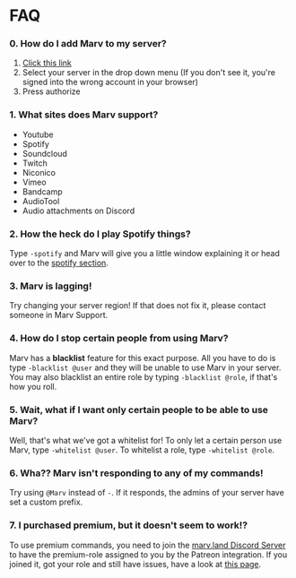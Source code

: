 # FAQ

### 0. How do I add Marv to my server?
1. [Click this link](https://discordapp.com/oauth2/authorize?scope=bot&client_id=234395307759108106&permissions=3263552)
2. Select your server in the drop down menu (If you don't see it, you're signed into the wrong account in your browser)
3. Press authorize

### 1. What sites does Marv support?
- Youtube
- Spotify
- Soundcloud
- Twitch
- Niconico
- Vimeo
- Bandcamp
- AudioTool
- Audio attachments on Discord

### 2. How the heck do I play Spotify things?
Type `-spotify` and Marv will give you a little window explaining it or head over to the [spotify section](./spotify).

### 3. Marv is lagging!
Try changing your server region! If that does not fix it, please contact someone in Marv Support.

### 4. How do I stop certain people from using Marv?
Marv has a **blacklist** feature for this exact purpose. All you have to do is type `-blacklist @user` and they will be unable to use Marv in your server. You may also blacklist an entire role by typing `-blacklist @role`, if that's how you roll.

### 5. Wait, what if I want only certain people to be able to use Marv?
Well, that's what we've got a whitelist for! To only let a certain person use Marv, type `-whitelist @user`. To whitelist a role, type `-whitelist @role`.

### 6. Wha?? Marv isn't responding to any of my commands!
Try using `@Marv` instead of `-`. If it responds, the admins of your server have set a custom prefix.

### 7. I purchased premium, but it doesn't seem to work!?
To use premium commands, you need to join the [marv.land Discord Server](https://discord.gg/WmDyx7C) to have the premium-role assigned to you by the Patreon integration.
If you joined it, got your role and still have issues, have a look at [this page](./why-premium-only-works-sometimes).
